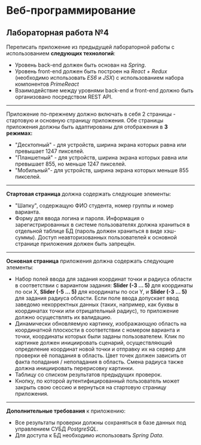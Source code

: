 # Веб-программирование
## Лабораторная работа №4
Переписать приложение из предыдущей лабораторной работы с использованием **следующих технологий**:
+	Уровень back-end должен быть основан на *Spring*.
+	Уровень front-end должен быть построен на *React + Redux* (необходимо использовать *ES6* и *JSX*) с использованием набора компонентов *PrimeReact*
+	Взаимодействие между уровнями back-end и front-end должно быть организовано посредством REST API.
***
Приложение по-прежнему должно включать в себя 2 страницы - стартовую и основную страницу приложения. Обе страницы приложения должны быть адаптированы для отображения в **3 режимах:**
+	"Десктопный" - для устройств, ширина экрана которых равна или превышает 1247 пикселей.
+	"Планшетный" - для устройств, ширина экрана которых равна или превышает 855, но меньше 1247 пикселей.
+	"Мобильный"- для устройств, ширина экрана которых меньше 855 пикселей.
***
**Стартовая страница** должна содержать следующие элементы:
+	"Шапку", содержащую ФИО студента, номер группы и номер варианта.
+	Форму для ввода логина и пароля. Информация о зарегистрированных в системе пользователях должна храниться в отдельной таблице БД (пароль должен храниться в виде хэш-суммы). Доступ неавторизованных пользователей к основной странице приложения должен быть запрещён.
***
**Основная страница** приложения должна содержать следующие элементы:
+	Набор полей ввода для задания координат точки и радиуса области в соответствии с вариантом задания: **Slider (-3 ... 5)** для координаты по оси X, **Slider (-5 ... 5)** для координаты по оси Y, и **Slider (-3 ... 5)** для задания радиуса области. Если поле ввода допускает ввод заведомо некорректных данных (таких, например, как буквы в координатах точки или отрицательный радиус), то приложение должно осуществлять их валидацию.
+	Динамически обновляемую картинку, изображающую область на координатной плоскости в соответствии с номером варианта и точки, координаты которых были заданы пользователем. Клик по картинке должен инициировать сценарий, осуществляющий определение координат новой точки и отправку их на сервер для проверки её попадания в область. Цвет точек должен зависить от факта попадания / непопадания в область. Смена радиуса также должна инициировать перерисовку картинки.
+	Таблицу со списком результатов предыдущих проверок.
+	Кнопку, по которой аутентифицированный пользователь может закрыть свою сессию и вернуться на стартовую страницу приложения.
***
**Дополнительные требования** к приложению:
+ Все результаты проверки должны сохраняться в базе данных под управлением СУБД *PostgreSQL*.
+ Для доступа к БД необходимо использовать *Spring Data*.

